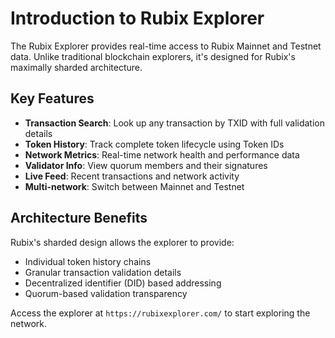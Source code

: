 # Introduction to Rubix Explorer

The Rubix Explorer provides real-time access to Rubix Mainnet and Testnet data. Unlike traditional blockchain explorers, it's designed for Rubix's maximally sharded architecture.

## Key Features

- **Transaction Search**: Look up any transaction by TXID with full validation details
- **Token History**: Track complete token lifecycle using Token IDs  
- **Network Metrics**: Real-time network health and performance data
- **Validator Info**: View quorum members and their signatures
- **Live Feed**: Recent transactions and network activity
- **Multi-network**: Switch between Mainnet and Testnet

## Architecture Benefits

Rubix's sharded design allows the explorer to provide:
- Individual token history chains
- Granular transaction validation details
- Decentralized identifier (DID) based addressing
- Quorum-based validation transparency

Access the explorer at `https://rubixexplorer.com/` to start exploring the network.